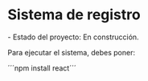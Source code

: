 <h1>Sistema de registro</h1>
- Estado del proyecto: En construcción.

Para ejecutar el sistema, debes poner:

´´´npm install react´´´
